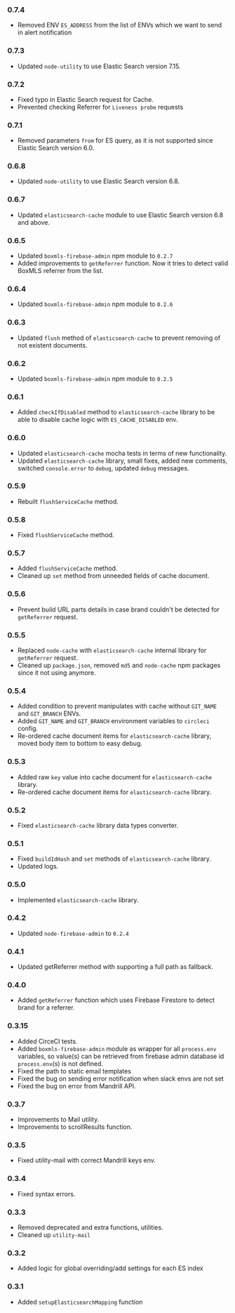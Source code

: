 ### 0.7.4
* Removed ENV `ES_ADDRESS` from the list of ENVs which we want to send in alert notification
### 0.7.3
* Updated `node-utility` to use Elastic Search version 7.15.

### 0.7.2
* Fixed typo in Elastic Search request for Cache.
* Prevented checking Referrer for `Liveness probe` requests 
### 0.7.1
* Removed parameters `from` for ES query, as it is not supported since Elastic Search version 6.0.
### 0.6.8
* Updated `node-utility` to use Elastic Search version 6.8.

### 0.6.7
* Updated `elasticsearch-cache` module to use Elastic Search version 6.8 and above.

### 0.6.5
* Updated `boxmls-firebase-admin` npm module to `0.2.7`
* Added improvements to `getReferrer` function. Now it tries to detect valid BoxMLS referrer from the list.

### 0.6.4
* Updated `boxmls-firebase-admin` npm module to `0.2.6`

### 0.6.3
* Updated `flush` method of `elasticsearch-cache` to prevent removing of not existent documents.

### 0.6.2
* Updated `boxmls-firebase-admin` npm module to `0.2.5`

### 0.6.1
* Added `checkIfDisabled` method to `elasticsearch-cache` library to be able to disable cache logic with `ES_CACHE_DISABLED` env.

### 0.6.0
* Updated `elasticsearch-cache` mocha tests in terms of new functionality.
* Updated `elasticsearch-cache` library, small fixes, added new comments, switched `console.error` to `debug`, updated `debug` messages.

### 0.5.9
* Rebuilt `flushServiceCache` method.

### 0.5.8
* Fixed `flushServiceCache` method.

### 0.5.7
* Added `flushServiceCache` method.
* Cleaned up `set` method from unneeded fields of cache document. 

### 0.5.6
* Prevent build URL parts details in case brand couldn't be detected for `getReferrer` request.

### 0.5.5
* Replaced `node-cache` with `elasticsearch-cache` internal library for `getReferrer` request.
* Cleaned up `package.json`, removed `md5` and `node-cache` npm packages since it not using anymore. 

### 0.5.4
* Added condition to prevent manipulates with cache without `GIT_NAME` and `GIT_BRANCH` ENVs.
* Added `GIT_NAME` and `GIT_BRANCH` environment variables to `circleci` config. 
* Re-ordered cache document items for `elasticsearch-cache` library, moved body item to bottom to easy debug.

### 0.5.3
* Added raw `key` value into cache document for `elasticsearch-cache` library.
* Re-ordered cache document items for `elasticsearch-cache` library.

### 0.5.2
* Fixed `elasticsearch-cache` library data types converter.

### 0.5.1
* Fixed `buildIdHash` and `set` methods of `elasticsearch-cache` library.
* Updated logs.

### 0.5.0
* Implemented `elasticsearch-cache` library.

### 0.4.2
* Updated `node-firebase-admin` to `0.2.4`

### 0.4.1
* Updated getReferrer method with supporting a full path as fallback.

### 0.4.0
* Added `getReferrer` function which uses Firebase Firestore to detect brand for a referrer.

### 0.3.15
* Added CirceCI tests.
* Added `boxmls-firebase-admin` module as wrapper for all `process.env` variables, so value(s) can be retrieved from firebase admin database id `process.env`(s) is not defined.
* Fixed the path to static email templates
* Fixed the bug on sending error notification when slack envs are not set
* Fixed the bug on error from Mandrill API.

### 0.3.7
* Improvements to Mail utility.
* Improvements to scrollResults function.

### 0.3.5
* Fixed utility-mail with correct Mandrill keys env.

### 0.3.4
* Fixed syntax errors.

### 0.3.3
* Removed deprecated and extra functions, utilities.
* Cleaned up `utility-mail`

### 0.3.2
* Added logic for global overriding/add settings for each ES index

### 0.3.1
* Added `setupElasticsearchMapping` function